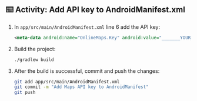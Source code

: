 ## :keyboard: Activity: Add API key to AndroidManifest.xml

1. In `app/src/main/AndroidManifest.xml` line 6 add the API key:
    ```xml
    <meta-data android:name="OnlineMaps.Key" android:value="_______YOUR_KEY_GOES_HERE_______" />
    ```
1. Build the project:
    ```bash
    ./gradlew build
    ```
1. After the build is successful, commit and push the changes:
    ```bash
    git add app/src/main/AndroidManifest.xml
    git commit -m "Add Maps API key to AndroidManifest"
    git push
    ```
